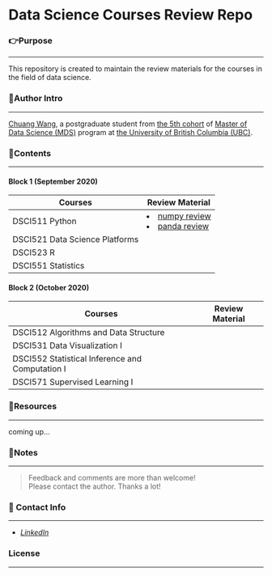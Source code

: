 # Data Science Courses **Review Repo**

### **:point_right:Purpose**
---
This repository is created to maintain the review materials for the courses in the field of data science.

### **:running:Author Intro**
---
[Chuang Wang](https://www.linkedin.com/in/chuangw/), a postgraduate student from [the 5th cohort](https://masterdatascience.ubc.ca/student-success-stories/welcome-virtually-mds-class-2021) of [Master of Data Science (MDS)](https://masterdatascience.ubc.ca/) program at [the University of British Columbia (UBC)](https://www.ubc.ca/).

### **:bookmark_tabs:Contents**
---
#### Block 1 (September 2020)

| Courses                        	| Review Material 	|
|--------------------------------	|-----------------	|
| DSCI511 Python                 	| <li>[numpy review](Block1/DSCI511_Python/numpy_panda/numpy_review.ipynb)</li>  <li>[panda review](Block1/DSCI511_Python/numpy_panda/panda_review.ipynb)</li>     	|
| DSCI521 Data Science Platforms 	|                 	|
| DSCI523 R                      	|                 	|
| DSCI551 Statistics             	|                 	|

#### Block 2 (October 2020)

| Courses                                           | Review Material   |
|-------------------------------------------------  |-----------------  |
| DSCI512 Algorithms and Data Structure             |                   |
| DSCI531 Data Visualization I                      |                   |
| DSCI552 Statistical Inference and Computation I   |                   |
| DSCI571 Supervised Learning I                     |                   |

### **:file_folder:Resources**
---
coming up...

  
### **:page_facing_up:Notes**
---
>Feedback and comments are more than welcome!\
>Please contact the author. Thanks a lot!


### **:email: Contact Info**
---
- [_LinkedIn_](https://www.linkedin.com/in/chuangw)

### **License**
---

